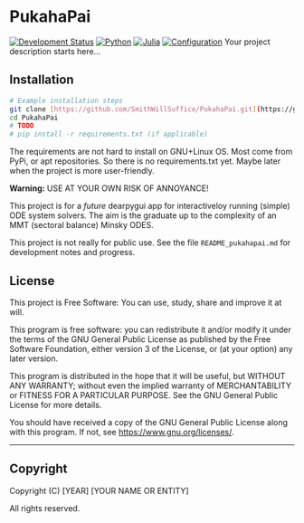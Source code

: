 # PukahaPai
[![Development Status](https://img.shields.io/badge/Status-Alpha-orange)](https://yourprojecturl.com/docs/alpha-status) [![Python](https://img.shields.io/badge/Python-3.9+-blue?logo=python&logoColor=white)](https://www.python.org/) [![Julia](https://img.shields.io/badge/Julia-1.8+-purple?logo=julia&logoColor=white)](https://julialang.org/) [![Configuration](https://img.shields.io/badge/Config-TOML-gray?logo=toml&logoColor=white)](https://toml.io/) Your project description starts here...


## Installation

```bash
# Example installation steps
git clone [https://github.com/SmithWillSuffice/PukahaPai.git](https://github.com/SmithWillSuffice/PukahaPai.git)
cd PukahaPai
# TODO
# pip install -r requirements.txt (if applicable)
```
The requirements are not hard to install on GNU+Linux OS. Most come from PyPi,
or apt repositories. So there is no requirements.txt yet. Maybe later when the 
project is more user-friendly.


**Warning:** USE AT YOUR OWN RISK OF ANNOYANCE!

This project is for a _future_ dearpygui app for interactiveloy running (simple)
ODE system solvers. The aim is the graduate up to the complexity of an MMT
(sectoral balance) Minsky ODES.

This project is not really for public use. See the file `README_pukahapai.md`
for development notes and progress.

## License

This project is Free Software: You can use, study, share and improve it at will.

This program is free software: you can redistribute it and/or modify
it under the terms of the GNU General Public License as published by
the Free Software Foundation, either version 3 of the License, or
(at your option) any later version.

This program is distributed in the hope that it will be useful,
but WITHOUT ANY WARRANTY; without even the implied warranty of
MERCHANTABILITY or FITNESS FOR A PARTICULAR PURPOSE. See the
GNU General Public License for more details.

You should have received a copy of the GNU General Public License
along with this program. If not, see <https://www.gnu.org/licenses/>.

---

## Copyright

Copyright (C) [YEAR] [YOUR NAME OR ENTITY]

All rights reserved.
